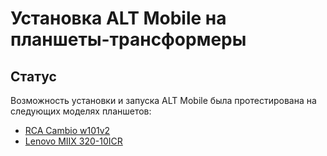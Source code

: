 # Установка ALT Mobile на планшеты-трансформеры

## Статус

Возможность установки и запуска ALT Mobile была протестирована на следующих моделях планшетов:
 - [RCA Cambio w101v2](rca-cambio-w101v2/)
 - [Lenovo MIIX 320-10ICR](lenovo-miix-320-10icr/)
